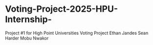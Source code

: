 # Voting-Project-2025-HPU-Internship-
Project #1 for High Point Universities Voting Project
Ethan Jandes
Sean Harder
Mobu Nwakor
